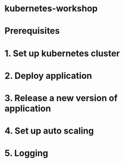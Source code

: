 # kubernetes-workshop

# Prerequisites

# 1. Set up kubernetes cluster

# 2. Deploy application

# 3. Release a new version of application

# 4. Set up auto scaling

# 5. Logging
